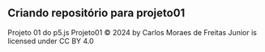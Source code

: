 ## Criando repositório para projeto01
Projeto 01 do p5.js
Projeto01 © 2024 by Carlos Moraes de Freitas Junior is licensed under CC BY 4.0 
